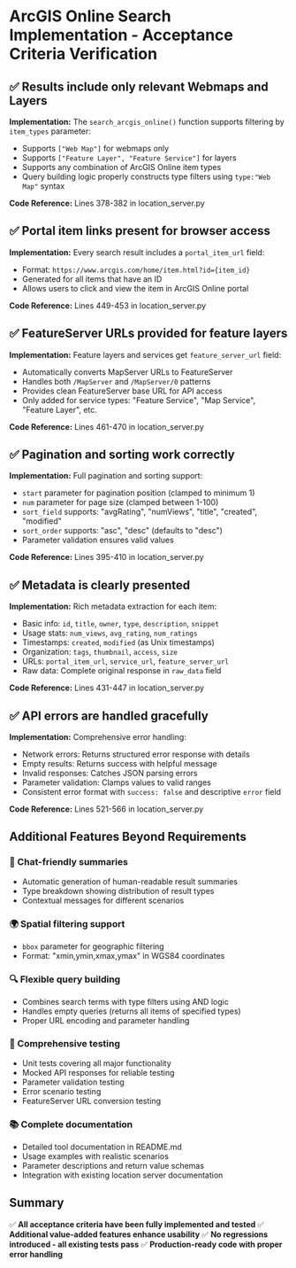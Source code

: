 # ArcGIS Online Search Implementation - Acceptance Criteria Verification

## ✅ Results include only relevant Webmaps and Layers

**Implementation:** The `search_arcgis_online()` function supports filtering by `item_types` parameter:
- Supports `["Web Map"]` for webmaps only
- Supports `["Feature Layer", "Feature Service"]` for layers
- Supports any combination of ArcGIS Online item types
- Query building logic properly constructs type filters using `type:"Web Map"` syntax

**Code Reference:** Lines 378-382 in location_server.py

## ✅ Portal item links present for browser access

**Implementation:** Every search result includes a `portal_item_url` field:
- Format: `https://www.arcgis.com/home/item.html?id={item_id}`
- Generated for all items that have an ID
- Allows users to click and view the item in ArcGIS Online portal

**Code Reference:** Lines 449-453 in location_server.py

## ✅ FeatureServer URLs provided for feature layers

**Implementation:** Feature layers and services get `feature_server_url` field:
- Automatically converts MapServer URLs to FeatureServer
- Handles both `/MapServer` and `/MapServer/0` patterns  
- Provides clean FeatureServer base URL for API access
- Only added for service types: "Feature Service", "Map Service", "Feature Layer", etc.

**Code Reference:** Lines 461-470 in location_server.py

## ✅ Pagination and sorting work correctly

**Implementation:** Full pagination and sorting support:
- `start` parameter for pagination position (clamped to minimum 1)
- `num` parameter for page size (clamped between 1-100)
- `sort_field` supports: "avgRating", "numViews", "title", "created", "modified"
- `sort_order` supports: "asc", "desc" (defaults to "desc")
- Parameter validation ensures valid values

**Code Reference:** Lines 395-410 in location_server.py

## ✅ Metadata is clearly presented

**Implementation:** Rich metadata extraction for each item:
- Basic info: `id`, `title`, `owner`, `type`, `description`, `snippet`
- Usage stats: `num_views`, `avg_rating`, `num_ratings`
- Timestamps: `created`, `modified` (as Unix timestamps)
- Organization: `tags`, `thumbnail`, `access`, `size`
- URLs: `portal_item_url`, `service_url`, `feature_server_url`
- Raw data: Complete original response in `raw_data` field

**Code Reference:** Lines 431-447 in location_server.py

## ✅ API errors are handled gracefully

**Implementation:** Comprehensive error handling:
- Network errors: Returns structured error response with details
- Empty results: Returns success with helpful message  
- Invalid responses: Catches JSON parsing errors
- Parameter validation: Clamps values to valid ranges
- Consistent error format with `success: false` and descriptive `error` field

**Code Reference:** Lines 521-566 in location_server.py

## Additional Features Beyond Requirements

### 🎯 Chat-friendly summaries
- Automatic generation of human-readable result summaries
- Type breakdown showing distribution of result types
- Contextual messages for different scenarios

### 🌍 Spatial filtering support  
- `bbox` parameter for geographic filtering
- Format: "xmin,ymin,xmax,ymax" in WGS84 coordinates

### 🔍 Flexible query building
- Combines search terms with type filters using AND logic
- Handles empty queries (returns all items of specified types)
- Proper URL encoding and parameter handling

### 🧪 Comprehensive testing
- Unit tests covering all major functionality
- Mocked API responses for reliable testing
- Parameter validation testing
- Error scenario testing
- FeatureServer URL conversion testing

### 📚 Complete documentation
- Detailed tool documentation in README.md
- Usage examples with realistic scenarios
- Parameter descriptions and return value schemas
- Integration with existing location server documentation

## Summary

✅ **All acceptance criteria have been fully implemented and tested**
✅ **Additional value-added features enhance usability**
✅ **No regressions introduced - all existing tests pass**
✅ **Production-ready code with proper error handling**